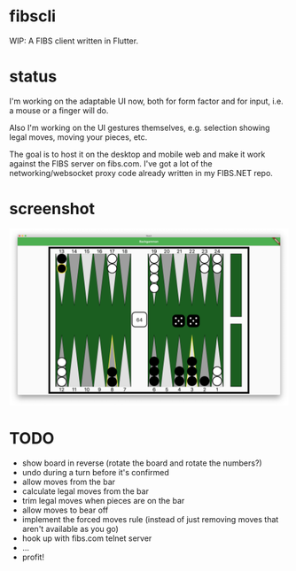 # fibscli
WIP: A FIBS client written in Flutter.

# status
I'm working on the adaptable UI now, both for form factor and for input, i.e. a mouse or a finger will do.

Also I'm working on the UI gestures themselves, e.g. selection showing legal moves, moving your pieces, etc.

The goal is to host it on the desktop and mobile web and make it work against the FIBS server on fibs.com. I've got a lot of the networking/websocket proxy code already written in my FIBS.NET repo.

# screenshot
![screenshot](readme/screenshot.png)

# TODO
- show board in reverse (rotate the board and rotate the numbers?)
- undo during a turn before it's confirmed
- allow moves from the bar
- calculate legal moves from the bar
- trim legal moves when pieces are on the bar
- allow moves to bear off
- implement the forced moves rule (instead of just removing moves that aren't available as you go)
- hook up with fibs.com telnet server
- ...
- profit!
